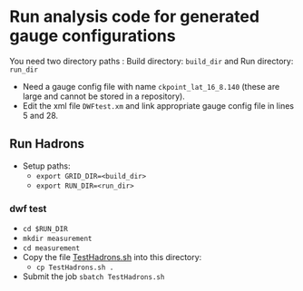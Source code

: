 # Run analysis code for generated gauge configurations
You need two directory paths : Build directory: `build_dir` and Run directory: `run_dir`
- Need a gauge config file with name `ckpoint_lat_16_8.140` (these are large and cannot be stored in a repository).
- Edit the xml file `DWFtest.xm` and link appropriate gauge config file in lines 5 and 28.

## Run Hadrons
- Setup paths:
  - `export GRID_DIR=<build_dir>`
  - `export RUN_DIR=<run_dir>`

### dwf test
- `cd $RUN_DIR`
- `mkdir measurement`
- `cd measurement`
- Copy the file [TestHadrons.sh](https://github.com/vmos1/su4_dm_grid_lsd/blob/main/run_measurements/run_tioga/TestHadrons.sh) into this directory:
  - `cp TestHadrons.sh .`
- Submit the job `sbatch TestHadrons.sh`
